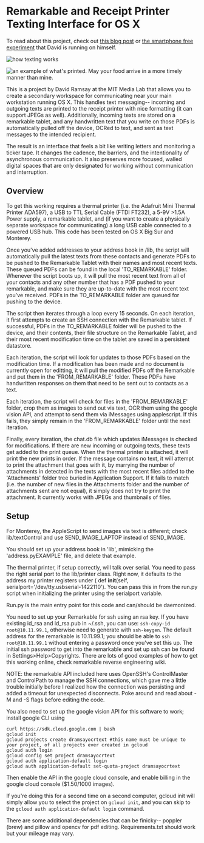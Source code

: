 # Remarkable and Receipt Printer Texting Interface for OS X

To read about this project, check out [this blog post](https://blog.davidbramsay.com/deconvergence/) or [the smartphone free experiment](https://eastcampus.davidbramsay.com) that David is running on himself.

![how texting works](https://github.com/dramsay9/RemarkableTexts/blob/main/pic1.png?raw=true)

![an example of what's printed.  May your food arrive in a more timely manner than mine.](https://github.com/dramsay9/RemarkableTexts/blob/main/pic2.png?raw=true)

This is a project by David Ramsay at the MIT Media Lab that allows you to create a secondary workspace for communicating near your main workstation running OS X.  This handles text messaging-- incoming and outgoing texts are printed to the receipt printer with nice formatting (it can support JPEGs as well).  Additionally, incoming texts are stored on a remarkable tablet, and any handwritten text that you write on those PDFs is automatically pulled off the device, OCRed to text, and sent as text messages to the intended recipient.  

The result is an interface that feels a bit like writing letters and monitoring a ticker tape.  It changes the cadence, the barriers, and the intentionality of asynchronous communication.  It also preserves more focused, walled digital spaces that are only designated for working without communication and interruption. 

## Overview

To get this working requires a thermal printer (i.e. the Adafruit Mini Thermal Printer ADA597), a USB to TTL Serial Cable (FTDI FT232), a 5-9V >1.5A Power supply, a remarkable tablet, and (if you want to create a physically separate workspace for communicating) a long USB cable connected to a powered USB hub.  This code has been tested on OS X Big Sur and Monterey. 

Once you've added addresses to your address book in /lib, the script will automatically pull the latest texts from these contacts and generate PDFs to be pushed to the Remarkable Tablet with their names and most recent texts.  These queued PDFs can be found in the local 'TO_REMARKABLE' folder.  Whenever the script boots up, it will pull the most recent text from all of your contacts and any other number that has a PDF pushed to your remarkable, and make sure they are up-to-date with the most recent text you've received.  PDFs in the TO_REMARKABLE folder are queued for pushing to the device.  

The script then iterates through a loop every 15 seconds. On each iteration, it first attempts to create an SSH connection with the Remarkable tablet. If successful, PDFs in the TO_REMARKABLE folder will be pushed to the device, and their contents, their file structure on the Remarkable Tablet, and their most recent modification time on the tablet are saved in a persistent datastore.  

Each iteration, the script will look for updates to those PDFs based on the modification time.  If a modification has been made and no document is currently open for editting, it will pull the modified PDFs off the Remarkable and put them in the 'FROM_REMARKABLE' folder.  These PDFs have handwritten responses on them that need to be sent out to contacts as a text.

Each iteration, the script will check for files in the 'FROM_REMARKABLE' folder, crop them as images to send out via text, OCR them using the google vision API, and attempt to send them via iMessages using applescript.  If this fails, they simply remain in the 'FROM_REMARKABLE' folder until the next iteration.

Finally, every iteration, the chat.db file which updates iMessages is checked for modifications.  If there are new incoming or outgoing texts, these texts get added to the print queue.  When the thermal printer is attached, it will print the new prints in order.  If the message contains no text, it will attempt to print the attachment that goes with it, by marrying the number of attachments in detected in the texts with the most recent files added to the 'Attachments' folder tree buried in Application Support.  If it fails to match (i.e. the number of new files in the Attachments folder and the number of attachments sent are not equal), it simply does not try to print the attachment.  It currently works with JPEGs and thumbnails of files.

## Setup 

For Monterey, the AppleScript to send images via text is different; check lib/textControl and use SEND_IMAGE_LAPTOP instead of SEND_IMAGE.

You should set up your address book in 'lib', mimicking the 'address.pyEXAMPLE' file, and delete that example.

The thermal printer, if setup correctly, will talk over serial.  You need to pass the right serial port to the lib/printer class.  Right now, it defaults to the address my printer registers under ( def __init__(self, serialport='/dev/tty.usbserial-1422110').  You can pass this in from the run.py script when initializing the printer using the serialport variable.  

Run.py is the main entry point for this code and can/should be daemonized.

You need to set up your Remarkable for ssh using an rsa key.  If you have existing id_rsa and id_rsa.pub in ~/.ssh, you can use: `ssh-copy-id root@10.11.99.1`, otherwise need to generate with `ssh-keygen`.  The default address for the remarkable is 10.11.99.1; you should be able to `ssh root@10.11.99.1` without entering a password once you've set this up.  The initial ssh password to get into the remarkable and set up ssh can be found in Settings>Help>Copyrights.  There are lots of good examples of how to get this working online, check remarkable reverse engineering wiki.

NOTE: the remarkable API included here uses OpenSSH's ControlMaster and ControlPath to manage the SSH connections, which gave me a little trouble initially before I realized how the connection was persisting and added a timeout for unexpected disconnects.  Poke around and read about -M and -S flags before editing the code.

You also need to set up the google vision API for this software to work; install google CLI using

```
curl https://sdk.cloud.google.com | bash
gcloud init
gcloud projects create dramsayocrtext #this name must be unique to your project, of all projects ever created in gcloud
gcloud auth login
gcloud config set project dramsayocrtext
gcloud auth application-default login
gcloud auth application-default set-quota-project dramsayocrtext
```

Then enable the API in the google cloud console, and enable billing in the google cloud console ($1.50/1000 images).

If you're doing this for a second time on a second computer, gcloud init will simply allow you to select the project on `gcloud init`, and you can skip to the `gcloud auth application-default login` command.

There are some additional dependencies that can be finicky-- poppler (brew) and pillow and opencv for pdf editing.  Requirements.txt should work but your mileage may vary.
